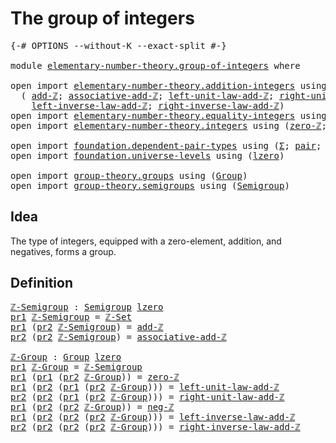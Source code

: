 # The group of integers

<pre class="Agda"><a id="34" class="Symbol">{-#</a> <a id="38" class="Keyword">OPTIONS</a> <a id="46" class="Pragma">--without-K</a> <a id="58" class="Pragma">--exact-split</a> <a id="72" class="Symbol">#-}</a>

<a id="77" class="Keyword">module</a> <a id="84" href="elementary-number-theory.group-of-integers.html" class="Module">elementary-number-theory.group-of-integers</a> <a id="127" class="Keyword">where</a>

<a id="134" class="Keyword">open</a> <a id="139" class="Keyword">import</a> <a id="146" href="elementary-number-theory.addition-integers.html" class="Module">elementary-number-theory.addition-integers</a> <a id="189" class="Keyword">using</a>
  <a id="197" class="Symbol">(</a> <a id="199" href="elementary-number-theory.addition-integers.html#1489" class="Function">add-ℤ</a><a id="204" class="Symbol">;</a> <a id="206" href="elementary-number-theory.addition-integers.html#5297" class="Function">associative-add-ℤ</a><a id="223" class="Symbol">;</a> <a id="225" href="elementary-number-theory.addition-integers.html#1948" class="Function">left-unit-law-add-ℤ</a><a id="244" class="Symbol">;</a> <a id="246" href="elementary-number-theory.addition-integers.html#2042" class="Function">right-unit-law-add-ℤ</a><a id="266" class="Symbol">;</a>
    <a id="272" href="elementary-number-theory.addition-integers.html#7226" class="Function">left-inverse-law-add-ℤ</a><a id="294" class="Symbol">;</a> <a id="296" href="elementary-number-theory.addition-integers.html#7735" class="Function">right-inverse-law-add-ℤ</a><a id="319" class="Symbol">)</a>
<a id="321" class="Keyword">open</a> <a id="326" class="Keyword">import</a> <a id="333" href="elementary-number-theory.equality-integers.html" class="Module">elementary-number-theory.equality-integers</a> <a id="376" class="Keyword">using</a> <a id="382" class="Symbol">(</a><a id="383" href="elementary-number-theory.equality-integers.html#3338" class="Function">ℤ-Set</a><a id="388" class="Symbol">)</a>
<a id="390" class="Keyword">open</a> <a id="395" class="Keyword">import</a> <a id="402" href="elementary-number-theory.integers.html" class="Module">elementary-number-theory.integers</a> <a id="436" class="Keyword">using</a> <a id="442" class="Symbol">(</a><a id="443" href="elementary-number-theory.integers.html#2119" class="Function">zero-ℤ</a><a id="449" class="Symbol">;</a> <a id="451" href="elementary-number-theory.integers.html#3883" class="Function">neg-ℤ</a><a id="456" class="Symbol">)</a>

<a id="459" class="Keyword">open</a> <a id="464" class="Keyword">import</a> <a id="471" href="foundation.dependent-pair-types.html" class="Module">foundation.dependent-pair-types</a> <a id="503" class="Keyword">using</a> <a id="509" class="Symbol">(</a><a id="510" href="foundation-core.dependent-pair-types.html#502" class="Record">Σ</a><a id="511" class="Symbol">;</a> <a id="513" href="foundation-core.dependent-pair-types.html#575" class="InductiveConstructor">pair</a><a id="517" class="Symbol">;</a> <a id="519" href="foundation-core.dependent-pair-types.html#592" class="Field">pr1</a><a id="522" class="Symbol">;</a> <a id="524" href="foundation-core.dependent-pair-types.html#604" class="Field">pr2</a><a id="527" class="Symbol">)</a>
<a id="529" class="Keyword">open</a> <a id="534" class="Keyword">import</a> <a id="541" href="foundation.universe-levels.html" class="Module">foundation.universe-levels</a> <a id="568" class="Keyword">using</a> <a id="574" class="Symbol">(</a><a id="575" href="Agda.Primitive.html#764" class="Primitive">lzero</a><a id="580" class="Symbol">)</a>

<a id="583" class="Keyword">open</a> <a id="588" class="Keyword">import</a> <a id="595" href="group-theory.groups.html" class="Module">group-theory.groups</a> <a id="615" class="Keyword">using</a> <a id="621" class="Symbol">(</a><a id="622" href="group-theory.groups.html#2398" class="Function">Group</a><a id="627" class="Symbol">)</a>
<a id="629" class="Keyword">open</a> <a id="634" class="Keyword">import</a> <a id="641" href="group-theory.semigroups.html" class="Module">group-theory.semigroups</a> <a id="665" class="Keyword">using</a> <a id="671" class="Symbol">(</a><a id="672" href="group-theory.semigroups.html#737" class="Function">Semigroup</a><a id="681" class="Symbol">)</a>
</pre>
## Idea

The type of integers, equipped with a zero-element, addition, and negatives, forms a group.

## Definition

<pre class="Agda"><a id="ℤ-Semigroup"></a><a id="813" href="elementary-number-theory.group-of-integers.html#813" class="Function">ℤ-Semigroup</a> <a id="825" class="Symbol">:</a> <a id="827" href="group-theory.semigroups.html#737" class="Function">Semigroup</a> <a id="837" href="Agda.Primitive.html#764" class="Primitive">lzero</a>
<a id="843" href="foundation-core.dependent-pair-types.html#592" class="Field">pr1</a> <a id="847" href="elementary-number-theory.group-of-integers.html#813" class="Function">ℤ-Semigroup</a> <a id="859" class="Symbol">=</a> <a id="861" href="elementary-number-theory.equality-integers.html#3338" class="Function">ℤ-Set</a>
<a id="867" href="foundation-core.dependent-pair-types.html#592" class="Field">pr1</a> <a id="871" class="Symbol">(</a><a id="872" href="foundation-core.dependent-pair-types.html#604" class="Field">pr2</a> <a id="876" href="elementary-number-theory.group-of-integers.html#813" class="Function">ℤ-Semigroup</a><a id="887" class="Symbol">)</a> <a id="889" class="Symbol">=</a> <a id="891" href="elementary-number-theory.addition-integers.html#1489" class="Function">add-ℤ</a>
<a id="897" href="foundation-core.dependent-pair-types.html#604" class="Field">pr2</a> <a id="901" class="Symbol">(</a><a id="902" href="foundation-core.dependent-pair-types.html#604" class="Field">pr2</a> <a id="906" href="elementary-number-theory.group-of-integers.html#813" class="Function">ℤ-Semigroup</a><a id="917" class="Symbol">)</a> <a id="919" class="Symbol">=</a> <a id="921" href="elementary-number-theory.addition-integers.html#5297" class="Function">associative-add-ℤ</a>

<a id="ℤ-Group"></a><a id="940" href="elementary-number-theory.group-of-integers.html#940" class="Function">ℤ-Group</a> <a id="948" class="Symbol">:</a> <a id="950" href="group-theory.groups.html#2398" class="Function">Group</a> <a id="956" href="Agda.Primitive.html#764" class="Primitive">lzero</a>
<a id="962" href="foundation-core.dependent-pair-types.html#592" class="Field">pr1</a> <a id="966" href="elementary-number-theory.group-of-integers.html#940" class="Function">ℤ-Group</a> <a id="974" class="Symbol">=</a> <a id="976" href="elementary-number-theory.group-of-integers.html#813" class="Function">ℤ-Semigroup</a>
<a id="988" href="foundation-core.dependent-pair-types.html#592" class="Field">pr1</a> <a id="992" class="Symbol">(</a><a id="993" href="foundation-core.dependent-pair-types.html#592" class="Field">pr1</a> <a id="997" class="Symbol">(</a><a id="998" href="foundation-core.dependent-pair-types.html#604" class="Field">pr2</a> <a id="1002" href="elementary-number-theory.group-of-integers.html#940" class="Function">ℤ-Group</a><a id="1009" class="Symbol">))</a> <a id="1012" class="Symbol">=</a> <a id="1014" href="elementary-number-theory.integers.html#2119" class="Function">zero-ℤ</a>
<a id="1021" href="foundation-core.dependent-pair-types.html#592" class="Field">pr1</a> <a id="1025" class="Symbol">(</a><a id="1026" href="foundation-core.dependent-pair-types.html#604" class="Field">pr2</a> <a id="1030" class="Symbol">(</a><a id="1031" href="foundation-core.dependent-pair-types.html#592" class="Field">pr1</a> <a id="1035" class="Symbol">(</a><a id="1036" href="foundation-core.dependent-pair-types.html#604" class="Field">pr2</a> <a id="1040" href="elementary-number-theory.group-of-integers.html#940" class="Function">ℤ-Group</a><a id="1047" class="Symbol">)))</a> <a id="1051" class="Symbol">=</a> <a id="1053" href="elementary-number-theory.addition-integers.html#1948" class="Function">left-unit-law-add-ℤ</a>
<a id="1073" href="foundation-core.dependent-pair-types.html#604" class="Field">pr2</a> <a id="1077" class="Symbol">(</a><a id="1078" href="foundation-core.dependent-pair-types.html#604" class="Field">pr2</a> <a id="1082" class="Symbol">(</a><a id="1083" href="foundation-core.dependent-pair-types.html#592" class="Field">pr1</a> <a id="1087" class="Symbol">(</a><a id="1088" href="foundation-core.dependent-pair-types.html#604" class="Field">pr2</a> <a id="1092" href="elementary-number-theory.group-of-integers.html#940" class="Function">ℤ-Group</a><a id="1099" class="Symbol">)))</a> <a id="1103" class="Symbol">=</a> <a id="1105" href="elementary-number-theory.addition-integers.html#2042" class="Function">right-unit-law-add-ℤ</a>
<a id="1126" href="foundation-core.dependent-pair-types.html#592" class="Field">pr1</a> <a id="1130" class="Symbol">(</a><a id="1131" href="foundation-core.dependent-pair-types.html#604" class="Field">pr2</a> <a id="1135" class="Symbol">(</a><a id="1136" href="foundation-core.dependent-pair-types.html#604" class="Field">pr2</a> <a id="1140" href="elementary-number-theory.group-of-integers.html#940" class="Function">ℤ-Group</a><a id="1147" class="Symbol">))</a> <a id="1150" class="Symbol">=</a> <a id="1152" href="elementary-number-theory.integers.html#3883" class="Function">neg-ℤ</a>
<a id="1158" href="foundation-core.dependent-pair-types.html#592" class="Field">pr1</a> <a id="1162" class="Symbol">(</a><a id="1163" href="foundation-core.dependent-pair-types.html#604" class="Field">pr2</a> <a id="1167" class="Symbol">(</a><a id="1168" href="foundation-core.dependent-pair-types.html#604" class="Field">pr2</a> <a id="1172" class="Symbol">(</a><a id="1173" href="foundation-core.dependent-pair-types.html#604" class="Field">pr2</a> <a id="1177" href="elementary-number-theory.group-of-integers.html#940" class="Function">ℤ-Group</a><a id="1184" class="Symbol">)))</a> <a id="1188" class="Symbol">=</a> <a id="1190" href="elementary-number-theory.addition-integers.html#7226" class="Function">left-inverse-law-add-ℤ</a>
<a id="1213" href="foundation-core.dependent-pair-types.html#604" class="Field">pr2</a> <a id="1217" class="Symbol">(</a><a id="1218" href="foundation-core.dependent-pair-types.html#604" class="Field">pr2</a> <a id="1222" class="Symbol">(</a><a id="1223" href="foundation-core.dependent-pair-types.html#604" class="Field">pr2</a> <a id="1227" class="Symbol">(</a><a id="1228" href="foundation-core.dependent-pair-types.html#604" class="Field">pr2</a> <a id="1232" href="elementary-number-theory.group-of-integers.html#940" class="Function">ℤ-Group</a><a id="1239" class="Symbol">)))</a> <a id="1243" class="Symbol">=</a> <a id="1245" href="elementary-number-theory.addition-integers.html#7735" class="Function">right-inverse-law-add-ℤ</a>
</pre>